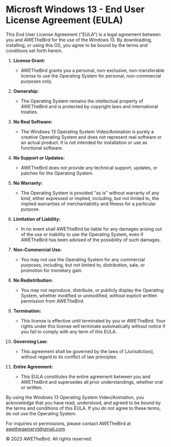 # **Microsft Windows 13 - End User License Agreement (EULA)**

This End User License Agreement ("EULA") is a legal agreement between you and AWETheBird for the use of the Windows 13. By downloading, installing, or using this OS, you agree to be bound by the terms and conditions set forth herein.

1. **License Grant:**
   - AWETheBird grants you a personal, non-exclusive, non-transferable license to use the Operating System for personal, non-commercial purposes only.

2. **Ownership:**
   - The Operating System remains the intellectual property of AWETheBird and is protected by copyright laws and international treaties.

3. **No Real Software:**
   - The Windows 13 Operating System Video/Animation is purely a creative Operating System and does not represent real software or an actual product. It is not intended for installation or use as functional software.

4. **No Support or Updates:**
   - AWETheBird does not provide any technical support, updates, or patches for the Operating System.

5. **No Warranty:**
   - The Operating System is provided "as is" without warranty of any kind, either expressed or implied, including, but not limited to, the implied warranties of merchantability and fitness for a particular purpose.

6. **Limitation of Liability:**
   - In no event shall AWETheBird be liable for any damages arising out of the use or inability to use the Operating System, even if AWETheBird has been advised of the possibility of such damages.

7. **Non-Commercial Use:**
   - You may not use the Operating System for any commercial purposes, including, but not limited to, distribution, sale, or promotion for monetary gain.

8. **No Redistribution:**
   - You may not reproduce, distribute, or publicly display the Operating System, whether modified or unmodified, without explicit written permission from AWETheBird.

9. **Termination:**
   - This license is effective until terminated by you or AWETheBird. Your rights under this license will terminate automatically without notice if you fail to comply with any term of this EULA.

10. **Governing Law:**
    - This agreement shall be governed by the laws of [Jurisdiction], without regard to its conflict of law principles.

11. **Entire Agreement:**
    - This EULA constitutes the entire agreement between you and AWETheBird and supersedes all prior understandings, whether oral or written.

By using the Windows 13 Operating System Video/Animation, you acknowledge that you have read, understood, and agreed to be bound by the terms and conditions of this EULA. If you do not agree to these terms, do not use the Operating System.

For inquiries or permissions, please contact AWETheBird at awethegameryt@gmail.com.

© 2023 AWETheBird. All rights reserved.
